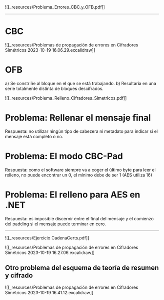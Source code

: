 ![[_resources/Problema_Errores_CBC_y_OFB.pdf]]

---

# CBC
![[_resources/Problemas de propagación de errores en Cifradores Simétricos 2023-10-19 16.06.29.excalidraw]]

# OFB
a) Se constriñe al bloque en el que se está trabajando.
b) Resultaría en una serie totalmente distinta de bloques descifrados.


![[_resources/Problema_Relleno_Cifradores_Simetricos.pdf]]

# Problema: Rellenar el mensaje final
Respuesta: no utilizar ningún tipo de cabezera ni metadato para indicar si el mensaje está completo o no.

# Problema: El modo CBC-Pad
Respuesta: como el software siempre va a coger el último byte para leer el relleno, no puede encontrar un 0, el mínimo debe de ser 1 (AES utiliza 16)

# Problema: El relleno para AES en .NET
Respuesta: es imposible discernir entre el final del mensaje y el comienzo del padding si el mensaje puede terminar en cero.

---

![[_resources/Ejercicio CadenaCerts.pdf]]

![[_resources/Problemas de propagación de errores en Cifradores Simétricos 2023-10-19 16.27.06.excalidraw]]


## Otro problema del esquema de teoría de resumen y cifrado
![[_resources/Problemas de propagación de errores en Cifradores Simétricos 2023-10-19 16.41.12.excalidraw]]